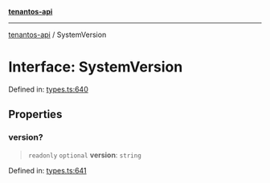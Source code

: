 [**tenantos-api**](../README.md)

***

[tenantos-api](../globals.md) / SystemVersion

# Interface: SystemVersion

Defined in: [types.ts:640](https://github.com/shadmanZero/tenantos-api/blob/50bbdae310005a0ca12345f143ddaf8ea2b8ce90/src/types.ts#L640)

## Properties

### version?

> `readonly` `optional` **version**: `string`

Defined in: [types.ts:641](https://github.com/shadmanZero/tenantos-api/blob/50bbdae310005a0ca12345f143ddaf8ea2b8ce90/src/types.ts#L641)
